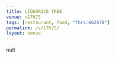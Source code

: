 ```yaml
---
title: LIQUORICE TREE
venue: v17675
tags: [restaurant, food, "fhrs:662078"]
permalink: /v/17675/
layout: venue
---
```

null